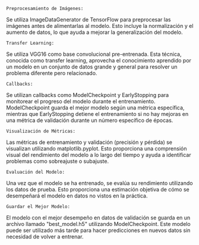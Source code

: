     Preprocesamiento de Imágenes: 
Se utiliza ImageDataGenerator de TensorFlow para preprocesar las imágenes antes de alimentarlas al modelo. 
Esto incluye la normalización y el aumento de datos, lo que ayuda a mejorar la generalización del modelo.

    Transfer Learning: 
Se utiliza VGG16 como base convolucional pre-entrenada. 
Esta técnica, conocida como transfer learning, aprovecha el conocimiento aprendido por un 
modelo en un conjunto de datos grande y general para resolver un problema diferente pero relacionado.

    Callbacks: 
Se utilizan callbacks como ModelCheckpoint y EarlyStopping para monitorear el progreso del modelo durante 
el entrenamiento. ModelCheckpoint guarda el mejor modelo según una métrica específica, mientras que EarlyStopping
detiene el entrenamiento si no hay mejoras en una métrica de validación durante un número específico de épocas.

    Visualización de Métricas: 
Las métricas de entrenamiento y validación (precisión y pérdida) se visualizan utilizando matplotlib.pyplot. 
Esto proporciona una comprensión visual del rendimiento del modelo a lo largo del tiempo y ayuda a identificar 
problemas como sobreajuste o subajuste.

    Evaluación del Modelo: 
Una vez que el modelo se ha entrenado, se evalúa su rendimiento utilizando los datos de prueba. 
Esto proporciona una estimación objetiva de cómo se desempeñará el modelo en datos no vistos en la práctica.

    Guardar el Mejor Modelo: 
El modelo con el mejor desempeño en datos de validación se guarda en un archivo llamado "best_model.h5" 
utilizando ModelCheckpoint. Este modelo puede ser utilizado más tarde para hacer predicciones en nuevos datos 
sin necesidad de volver a entrenar.
